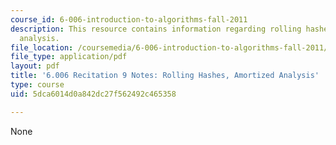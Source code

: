 ```yaml
---
course_id: 6-006-introduction-to-algorithms-fall-2011
description: This resource contains information regarding rolling hashes, amortized
  analysis.
file_location: /coursemedia/6-006-introduction-to-algorithms-fall-2011/5dca6014d0a842dc27f562492c465358_MIT6_006F11_rec09.pdf
file_type: application/pdf
layout: pdf
title: '6.006 Recitation 9 Notes: Rolling Hashes, Amortized Analysis'
type: course
uid: 5dca6014d0a842dc27f562492c465358

---
```

None